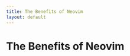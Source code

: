 ```yaml
---
title: The Benefits of Neovim
layout: default
---
```


The Benefits of Neovim
======================
